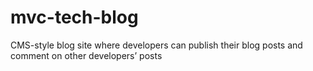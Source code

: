 # mvc-tech-blog
CMS-style blog site where developers can publish their blog posts and comment on other developers’ posts

